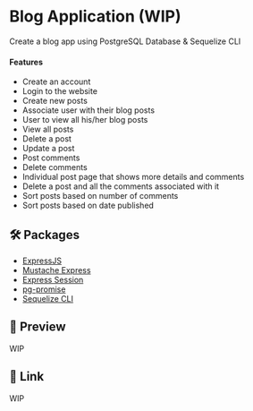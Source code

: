 # Blog Application (WIP)

Create a blog app using PostgreSQL Database & Sequelize CLI

#### Features

- Create an account
- Login to the website
- Create new posts
- Associate user with their blog posts
- User to view all his/her blog posts
- View all posts
- Delete a post
- Update a post
- Post comments
- Delete comments
- Individual post page that shows more details and comments
- Delete a post and all the comments associated with it
- Sort posts based on number of comments
- Sort posts based on date published

## 🛠️ Packages

- [ExpressJS](https://expressjs.com/)
- [Mustache Express](https://github.com/bryanburgers/node-mustache-express)
- [Express Session](https://github.com/expressjs/session)
- [pg-promise](https://github.com/vitaly-t/pg-promise)
- [Sequelize CLI](https://github.com/sequelize/cli)

## 🔎 Preview

WIP

## 🔗 Link

WIP
